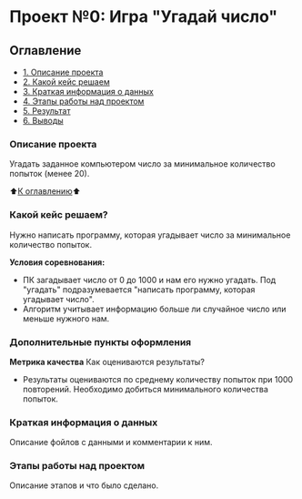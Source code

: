# Проект №0: Игра "Угадай число"

## Оглавление 
* [1. Описание проекта](https://github.com/yelnikov/ds-training/tree/main/project_0/README.md#Описание-проекта)
* [2. Какой кейс решаем](https://github.com/yelnikov/ds-training/tree/main/project_0/README.md#Какой-кейс-решаем)
* [3. Краткая информация о данных](https://github.com/yelnikov/ds-training/tree/main/project_0/README.md#Краткая-информация-о-данных)
* [4. Этапы работы над проектом](https://github.com/yelnikov/ds-training/tree/main/project_0/README.md#Этапы-работы-над-проектом)
* [5. Результат](https://github.com/yelnikov/ds-training/tree/main/project_0/README.md#Результат)
* [6. Выводы](https://github.com/yelnikov/ds-training/tree/main/project_0/README.md#Выводы)

### Описание проекта
Угадать заданное компьютером число за минимальное количество попыток (менее 20). 

:arrow_up:[К оглавлению](https://github.com/yelnikov/ds-training/tree/main/project_0/README.md#Оглавление):arrow_up:

###  Какой кейс решаем? 
Нужно написать программу, которая угадывает число за минимальное количество попыток.

**Условия соревнования:** 
- ПК загадывает число от 0 до 1000 и нам его нужно угадать. Под "угадать" подразумевается "написать программу, которая угадывает число". 
- Алгоритм учитывает информацию больше ли случайное число или меньше нужного нам. 

### Дополнительные пункты оформления
**Метрика качества**
Как оцениваются результаты? 
- Результаты оцениваются по среднему количеству попыток при 1000 повторений. Необходимо добиться минимального количества попыток.

### Краткая информация о данных 
Описание фойлов с данными и комментарии к ним. 

### Этапы работы над проектом 
Описание этапов и что было сделано.
